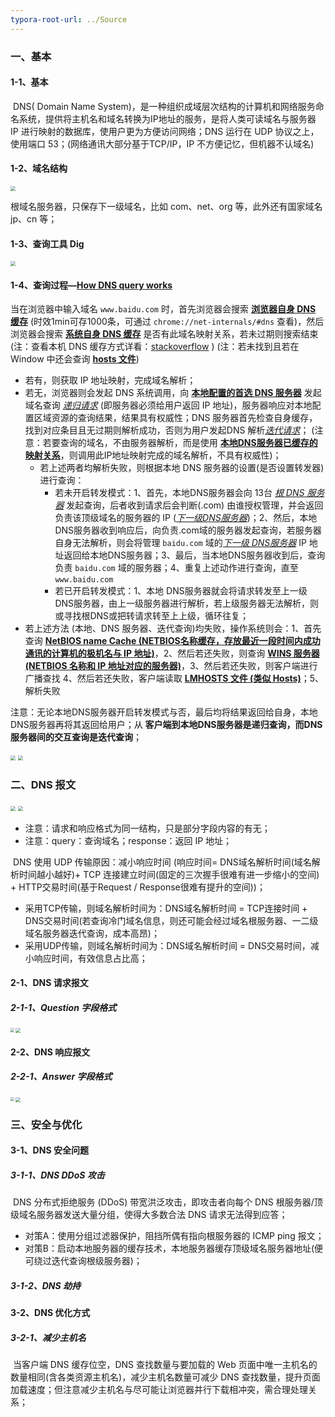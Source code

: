 ```yaml
---
typora-root-url: ../Source
---
```




### 一、基本

#### 1-1、基本

​	DNS( Domain Name System)，是一种组织成域层次结构的计算机和网络服务命名系统，提供将主机名和域名转换为IP地址的服务，是将人类可读域名与服务器 IP 进行映射的数据库，使用户更为方便访问网络；DNS 运行在 UDP 协议之上，使用端口 53；(网络通讯大部分基于TCP/IP，IP 不方便记忆，但机器不认域名)

#### 1-2、域名结构

<img src="/Image/NetWork/dns/1.png" style="zoom:50%;" />

根域名服务器，只保存下一级域名，比如 com、net、org 等，此外还有国家域名 jp、cn 等；



#### 1-3、查询工具 Dig

<img src="/Image/NetWork/dns/8.png" style="zoom:50%;" />



#### 1-4、查询过程—[How DNS query works](https://docs.microsoft.com/en-us/previous-versions/windows/it-pro/windows-server-2003/cc775637(v=ws.10)?redirectedfrom=MSDN)

当在浏览器中输入域名 `www.baidu.com` 时，首先浏览器会搜索  **<u>浏览器自身 DNS 缓存</u>** (时效1min可存1000条，可通过 `chrome://net-internals/#dns` 查看)，然后浏览器会搜索 <u>**系统自身 DNS 缓存**</u> 是否有此域名映射关系，若未过期则搜索结束 (注：查看本机 DNS 缓存方式详看：[stackoverflow](https://stackoverflow.com/questions/38867905/how-to-view-dns-cache-in-osx) ) (注：若未找到且若在 Window 中还会查询 **<u>hosts 文件</u>**)

- 若有，则获取 IP 地址映射，完成域名解析；
- 若无，浏览器则会发起 DNS 系统调用，向 **<u>本地配置的首选 DNS 服务器</u>** 发起域名查询 <u>*递归请求*</u> (即服务器必须给用户返回 IP 地址)，服务器响应对本地配置区域资源的查询结果，结果具有权威性；DNS 服务器首先检查自身缓存，找到对应条目且无过期则解析成功，否则为用户发起DNS 解析<u>*迭代请求*</u>； (注意：若要查询的域名，不由服务器解析，而是使用 **<u>本地DNS服务器已缓存的映射关系</u>**，则调用此IP地址映射完成的域名解析，不具有权威性)； 
  - 若上述两者均解析失败，则根据本地 DNS 服务器的设置(是否设置转发器)进行查询：
    - 若未开启转发模式：1、首先，本地DNS服务器会向 13台 <u>*根 DNS 服务器*</u> 发起查询，后者收到请求后会判断(.com) 由谁授权管理，并会返回负责该顶级域名的服务器的 IP (<u>*下一级DNS服务器*</u>)；2、然后，本地DNS服务器收到响应后，向负责.com域的服务器发起查询，若服务器自身无法解析，则会将管理 `baidu.com` 域的<u>*下一级 DNS服务器*</u> IP 地址返回给本地DNS服务器；3、最后，当本地DNS服务器收到后，查询负责 `baidu.com`  域的服务器；4、重复上述动作进行查询，直至 `www.baidu.com` 
    - 若已开启转发模式：1、本地 DNS服务器就会将请求转发至上一级 DNS服务器，由上一级服务器进行解析，若上级服务器无法解析，则或寻找根DNS或把转请求转至上上级，循环往复；
- 若上述方法 (本地、DNS 服务器、迭代查询)均失败，操作系统则会：1、首先查询 **<u>NetBIOS name Cache (NETBIOS名称缓存，存放最近一段时间内成功通讯的计算机的极机名与 IP 地址)</u>**，2、然后若还失败，则查询 **<u>WINS 服务器(NETBIOS 名称和 IP 地址对应的服务器)</u>**，3、然后若还失败，则客户端进行广播查找 4、然后若还失败，客户端读取 **<u>LMHOSTS 文件 (类似 Hosts)</u>**；5、解析失败

注意：无论本地DNS服务器开启转发模式与否，最后均将结果返回给自身，本地DNS服务器再将其返回给用户；从 **客户端到本地DNS服务器是递归查询，而DNS服务器间的交互查询是迭代查询**；

<img src="/Image/NetWork/dns/10.png" style="zoom:50%;" />

<img src="/Image/NetWork/dns/9.png" style="zoom:50%;" />







### 二、DNS 报文

<img src="/Image/NetWork/dns/2.png" style="zoom:50%;" />

<img src="/Image/NetWork/dns/3.png" style="zoom:50%;" />

- 注意：请求和响应格式为同一结构，只是部分字段内容的有无；
- 注意：query：查询域名；response：返回 IP 地址；



​	DNS 使用 UDP 传输原因：减小响应时间 (响应时间= DNS域名解析时间(域名解析时间越小越好)+ TCP 连接建立时间(固定的三次握手很难有进一步缩小的空间) + HTTP交易时间(基于Request / Response很难有提升的空间))；

- 采用TCP传输，则域名解析时间为：DNS域名解析时间 = TCP连接时间 + DNS交易时间(若查询冷门域名信息，则还可能会经过域名根服务器、一二级域名服务器迭代查询，成本高昂)；
- 采用UDP传输，则域名解析时间为：DNS域名解析时间 = DNS交易时间，减小响应时间，有效信息占比高；



#### 2-1、DNS 请求报文

##### 2-1-1、Question 字段格式

<img src="/Image/NetWork/dns/5.png" style="zoom:40%;" align="left"/>

<img src="/Image/NetWork/dns/4.png" style="zoom:50%;" />

#### 2-2、DNS 响应报文

##### 2-2-1、Answer 字段格式

<img src="/Image/NetWork/dns/7.png" style="zoom:40%;" align="left"/>

<img src="/Image/NetWork/dns/6.png" style="zoom:50%;" />









### 三、安全与优化

#### 3-1、DNS 安全问题

##### 3-1-1、DNS DDoS 攻击

​	DNS 分布式拒绝服务 (DDoS) 带宽洪泛攻击，即攻击者向每个 DNS 根服务器/顶级域名服务器发送大量分组，使得大多数合法  DNS 请求无法得到应答；

- 对策A：使用分组过滤器保护，阻挡所偶有指向根服务器的 ICMP ping 报文；
- 对策B：启动本地服务器的缓存技术，本地服务器缓存顶级域名服务器地址(便可绕过迭代查询根级服务器)；



##### 3-1-2、DNS 劫持



#### 3-2、DNS 优化方式

##### 3-2-1、减少主机名

​	当客户端 DNS 缓存位空，DNS 查找数量与要加载的  Web 页面中唯一主机名的数量相同(含各类资源主机名)，减少主机名数量可减少 DNS 查找数量，提升页面加载速度；但注意减少主机名与尽可能让浏览器并行下载相冲突，需合理处理关系；

